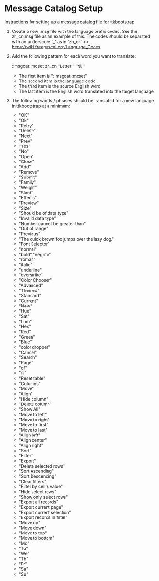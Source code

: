 # Message Catalog Setup

Instructions for setting up a message catalog file for ttkbootstrap

1. Create a new .msg file with the language prefix codes. See the zh_cn.msg file as an example of this. The codes should be separated with an underscore '\_' as in 'zh_cn' >>
    https://wiki.freepascal.org/Language_Codes

2. Add the following pattern for each word you want to translate:

    ::msgcat::mcset  zh_cn "Letter " "信 "

    - The first item is "::msgcat::mcset"
    - The second item is the language code
    - The third item is the source English word
    - The last item is the English word translated into the target language

3. The following words / phrases should be translated for a new language in ttkbootstrap at a minimum:


    - "OK"
    - "Ok"
    - "Retry"
    - "Delete"
    - "Next"
    - "Prev"
    - "Yes"
    - "No"
    - "Open"
    - "Close"
    - "Add"
    - "Remove"
    - "Submit"
    - "Family"
    - "Weight"
    - "Slant"
    - "Effects"
    - "Preview"
    - "Size"
    - "Should be of data type"
    - "Invalid data type"
    - "Number cannot be greater than"
    - "Out of range"
    - "Previous"
    - "The quick brown fox jumps over the lazy dog."
    - "Font Selector"
    - "normal"
    - "bold"  "negrito"
    - "roman"
    - "italic"
    - "underline"
    - "overstrike"
    - "Color Chooser"
    - "Advanced"
    - "Themed"
    - "Standard"
    - "Current"
    - "New"
    - "Hue"
    - "Sat"
    - "Lum"
    - "Hex"
    - "Red"
    - "Green"
    - "Blue"
    - "color dropper"
    - "Cancel"
    - "Search"
    - "Page"
    - "of"
    - "⎌"
    - "Reset table"
    - "Columns"
    - "Move"
    - "Align"
    - "Hide column"
    - "Delete column"
    - "Show All"
    - "Move to left"
    - "Move to right"
    - "Move to first"
    - "Move to last"
    - "Align left"
    - "Align center"
    - "Align right"
    - "Sort"
    - "Filter"
    - "Export"
    - "Delete selected rows"
    - "Sort Ascending"
    - "Sort Descending"
    - "Clear filters"
    - "Filter by cell's value"
    - "Hide select rows"
    - "Show only select rows"
    - "Export all records"
    - "Export current page"
    - "Export current selection"
    - "Export records in filter"
    - "Move up"
    - "Move down"
    - "Move to top"
    - "Move to bottom"
    - "Mo"
    - "Tu"
    - "We"
    - "Th"
    - "Fr"
    - "Sa"
    - "Su"
